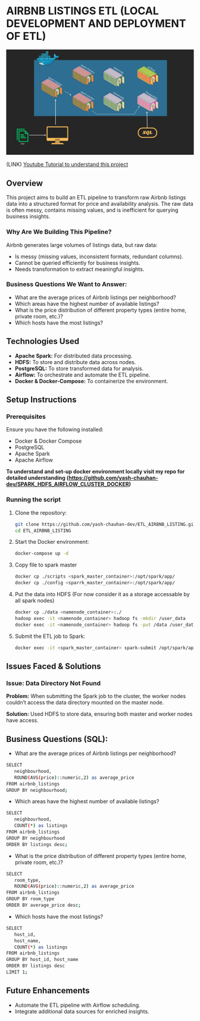# AIRBNB LISTINGS ETL (LOCAL DEVELOPMENT AND DEPLOYMENT OF ETL)

![alt text](etl_airbnb_listings.jpg)

(LINK) [Youtube Tutorial to understand this project](https://youtu.be/-4YADNVYqJk?si=k8-tYNMNBXu94yhr)

## Overview
This project aims to build an ETL pipeline to transform raw Airbnb listings data into a structured format for price and availability analysis. The raw data is often messy, contains missing values, and is inefficient for querying business insights. 

### Why Are We Building This Pipeline?
Airbnb generates large volumes of listings data, but raw data:
- Is messy (missing values, inconsistent formats, redundant columns).
- Cannot be queried efficiently for business insights.
- Needs transformation to extract meaningful insights.

### Business Questions We Want to Answer:
- What are the average prices of Airbnb listings per neighborhood?
- Which areas have the highest number of available listings?
- What is the price distribution of different property types (entire home, private room, etc.)?
- Which hosts have the most listings?

## Technologies Used
- **Apache Spark:** For distributed data processing.
- **HDFS:** To store and distribute data across nodes.
- **PostgreSQL:** To store transformed data for analysis.
- **Airflow:** To orchestrate and automate the ETL pipeline.
- **Docker & Docker-Compose:** To containerize the environment.

## Setup Instructions
### Prerequisites
Ensure you have the following installed:
- Docker & Docker Compose
- PostgreSQL
- Apache Spark
- Apache Airflow

**To understand and set-up docker environment locally visit my repo for detailed understanding (https://github.com/yash-chauhan-dev/SPARK_HDFS_AIRFLOW_CLUSTER_DOCKER)**

### Running the script
1. Clone the repository:
   ```bash
   git clone https://github.com/yash-chauhan-dev/ETL_AIRBNB_LISTING.git
   cd ETL_AIRBNB_LISTING
   ```
2. Start the Docker environment:
   ```bash
   docker-compose up -d
   ```
3. Copy file to spark master
   ```bash
   docker cp ./scripts <spark_master_container>:/opt/spark/app/
   docker cp ./config <sparrk_master_container>:/opt/spark/app/
   ```

4. Put the data into HDFS (For now consider it as a storage accessable by all spark nodes)
   ```bash
   docker cp ./data <namenode_container>:./
   hadoop exec -it <namenode_container> hadoop fs -mkdir /user_data
   docker exec -it <namenode_container> hadoop fs -put /data /user_data/
   ```
4. Submit the ETL job to Spark:
   ```bash
   docker exec -it <spark_master_container> spark-submit /opt/spark/app/scripts/etl.py
   ```

## Issues Faced & Solutions
### Issue: Data Directory Not Found
**Problem:** When submitting the Spark job to the cluster, the worker nodes couldn’t access the data directory mounted on the master node.

**Solution:** Used HDFS to store data, ensuring both master and worker nodes have access.


## Business Questions (SQL):
- What are the average prices of Airbnb listings per neighborhood?
```bash
SELECT 
   neighbourhood, 
   ROUND(AVG(price)::numeric,2) as average_price 
FROM airbnb_listings 
GROUP BY neighbourhood;
```
- Which areas have the highest number of available listings?
```bash
SELECT 
   neighbourhood, 
   COUNT(*) as listings 
FROM airbnb_listings 
GROUP BY neighbourhood
ORDER BY listings desc;
```
- What is the price distribution of different property types (entire home, private room, etc.)?
```bash
SELECT 
   room_type, 
   ROUND(AVG(price)::numeric,2) as average_price 
FROM airbnb_listings 
GROUP BY room_type
ORDER BY average_price desc;
```
- Which hosts have the most listings?
```bash
SELECT 
   host_id,
   host_name, 
   COUNT(*) as listings 
FROM airbnb_listings 
GROUP BY host_id, host_name
ORDER BY listings desc
LIMIT 1;
```

## Future Enhancements
- Automate the ETL pipeline with Airflow scheduling.
- Integrate additional data sources for enriched insights.
